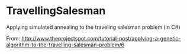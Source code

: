 # TravellingSalesman
Applying simulated annealing to the traveling salesman problem (in C#)

From: 
http://www.theprojectspot.com/tutorial-post/applying-a-genetic-algorithm-to-the-travelling-salesman-problem/6
